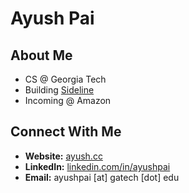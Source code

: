 # Ayush Pai

## About Me 

- CS @ Georgia Tech
- Building [Sideline](https://sideline.team)
- Incoming @ Amazon


## Connect With Me 

- **Website:** [ayush.cc](https://ayush.cc)
- **LinkedIn:** [linkedin.com/in/ayushpai](https://www.linkedin.com/in/ayushpai/)
- **Email:** ayushpai [at] gatech [dot] edu

